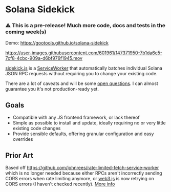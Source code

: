 # Solana Sidekick

### :warning: This is a pre-release! Much more code, docs and tests in the coming week(s)

Demo: https://gootools.github.io/solana-sidekick

https://user-images.githubusercontent.com/601961/147371950-7b1da6c5-7cf8-4cbc-909a-d6bf976f1945.mov

[sidekick.js](https://github.com/gootools/solana-sidekick/blob/main/sidekick.js) is a [ServiceWorker](https://developers.google.com/web/fundamentals/primers/service-workers) that automatically batches individual Solana JSON RPC requests without requiring you to change your existing code.

There are a lot of caveats and will be some [open questions](https://github.com/gootools/solana-sidekick/issues). I can almost guarantee you it's not production-ready yet.

## Goals

- Compatible with any JS frontend framework, or lack thereof
- Simple as possible to install and update, ideally requiring no or very little existing code changes
- Provide sensible defaults, offering granular configuration and easy overrides

## Prior Art

Based off https://github.com/johnrees/rate-limited-fetch-service-worker which is no longer needed because either RPCs aren't incorrectly sending CORS errors when rate limiting anymore, or [web3.js](https://github.com/solana-labs/solana-web3.js) is now retrying on CORS errors (I haven't checked recently). [More info](https://github.com/project-serum/anchor/issues/360#issuecomment-860109385)
